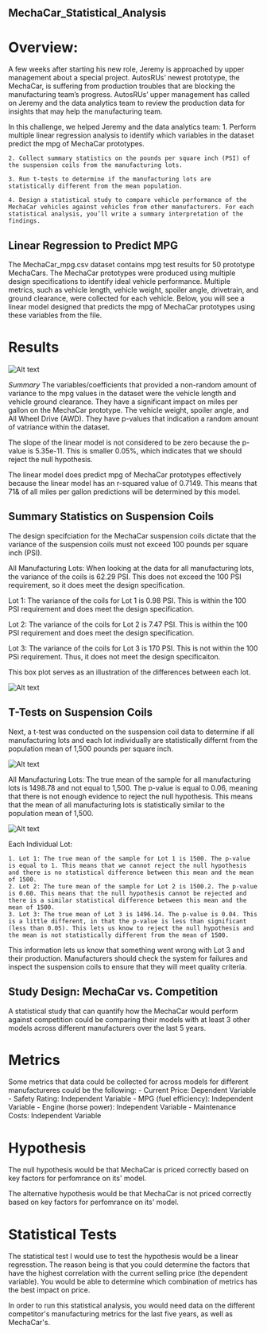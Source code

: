 ## MechaCar_Statistical_Analysis

# Overview:
A few weeks after starting his new role, Jeremy is approached by upper management about a special project. AutosRUs’ newest prototype, the MechaCar, is suffering from production troubles that are blocking the manufacturing team’s progress. AutosRUs’ upper management has called on Jeremy and the data analytics team to review the production data for insights that may help the manufacturing team.

In this challenge, we helped Jeremy and the data analytics team:
    1. Perform multiple linear regression analysis to identify which variables in the dataset predict the mpg of MechaCar prototypes.

    2. Collect summary statistics on the pounds per square inch (PSI) of the suspension coils from the manufacturing lots.

    3. Run t-tests to determine if the manufacturing lots are statistically different from the mean population.

    4. Design a statistical study to compare vehicle performance of the MechaCar vehicles against vehicles from other manufacturers. For each statistical analysis, you’ll write a summary interpretation of the findings.

## Linear Regression to Predict MPG

The MechaCar_mpg.csv dataset contains mpg test results for 50 prototype MechaCars. The MechaCar prototypes were produced using multiple design specifications to identify ideal vehicle performance. Multiple metrics, such as vehicle length, vehicle weight, spoiler angle, drivetrain, and ground clearance, were collected for each vehicle. Below, you will see a linear model designed that predicts the mpg of MechaCar prototypes using these variables from the file.

# Results

![Alt text](Images/Deliverable1.PNG)

*Summary*
The variables/coefficients that provided a non-random amount of variance to the mpg values in the dataset were the vehicle length and vehicle ground clearance. They have a significant impact on miles per gallon on the MechaCar prototype. The vehicle weight, spoiler angle, and All Wheel Drive (AWD). They have p-values that indication a random amount of vatriance within the dataset. 

The slope of the linear model is not considered to be zero because the p-value is 5.35e-11. This is smaller 0.05%, which indicates that we should reject the null hypothesis.

The linear model does predict mpg of MechaCar prototypes effectively because the linear model has an r-squared value of 0.7149. This means that 71& of all miles per gallon predictions will be determined by this model. 

## Summary Statistics on Suspension Coils

The design specifciation for the MechaCar suspension coils dictate that the variance of the suspension coils must not exceed 100 pounds per square inch (PSI). 

All Manufacturing Lots: When looking at the data for all manufacturing lots, the variance of the coils is 62.29 PSI. This does not exceed the 100 PSI requirement, so it does meet the design specification.

Lot 1: The variance of the coils for Lot 1 is 0.98 PSI. This is within the 100 PSI requirement and does meet the design specification.

Lot 2: The variance of the coils for Lot 2 is 7.47 PSI. This is within the 100 PSI requirement and does meet the design specification.

Lot 3: The variance of the coils for Lot 3 is 170 PSI. This is not within the 100 PSi requirement. Thus, it does not meet the design specificaiton. 

This box plot serves as an illustration of the differences between each lot.

![Alt text](Images/Boxplot.PNG)


## T-Tests on Suspension Coils

Next, a t-test was conducted on the suspension coil data to determine if all manufacturing lots and each lot individually are statistically differnt from the population mean of 1,500 pounds per square inch.

![Alt text](Images/T_test_all_lots.PNG)

All Manufacturing Lots: The true mean of the sample for all manufacturing lots is 1498.78 and not equal to 1,500. The p-value is equal to 0.06, meaning that there is not enough evidence to reject the null hypothesis. This means that the mean of all manufacturing lots is statistically similar to the population mean of 1,500.

![Alt text](Images/T_test_individual%20lots.PNG)

Each Individual Lot:

    1. Lot 1: The true mean of the sample for Lot 1 is 1500. The p-value is equal to 1. This means that we cannot reject the null hypothesis and there is no statistical difference between this mean and the mean of 1500.
    2. Lot 2: The ture mean of the sample for Lot 2 is 1500.2. The p-value is 0.60. This means that the null hypothesis cannot be rejected and there is a similar statistical difference between this mean and the mean of 1500.
    3. Lot 3: The true mean of Lot 3 is 1496.14. The p-value is 0.04. This is a little different, in that the p-value is less than significant (less than 0.05). This lets us know to reject the null hypothesis and the mean is not statistically different from the mean of 1500.

This information lets us know that something went wrong with Lot 3 and their production. Manufacturers should check the system for failures and inspect the suspension coils to ensure that they will meet quality criteria.

## Study Design: MechaCar vs. Competition

A statistical study that can quantify how the MechaCar would perform against competition could be comparing their models with at least 3 other models across different manufacturers over the last 5 years.

# Metrics

Some metrics that data could be collected for across models for different manufactureres could be the following:
    - Current Price: Dependent Variable
    - Safety Rating: Independent Variable
    - MPG (fuel efficiency): Independent Variable
    - Engine (horse power): Independent Variable
    - Maintenance Costs: Independent Variable

# Hypothesis

The null hypothesis would be that MechaCar is priced correctly based on key factors for perfomrance on its' model.

The alternative hypothesis would be that MechaCar is not priced correctly based on key factors for perfomrance on its' model.

# Statistical Tests

The statistical test I would use to test the hypothesis would be a linear regresstion. The reason being is that you could determine the factors that have the highest correlation with the current selling price (the dependent variable). You would be able to determine which combination of metrics has the best impact on price. 

In order to run this statistical analysis, you would need data on the different competitor's manufacturing metrics for the last five years, as well as MechaCar's.